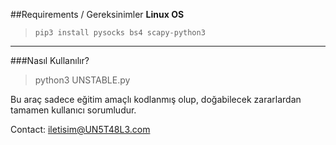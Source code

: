 ##Requirements / Gereksinimler
**Linux OS**
>`pip3 install pysocks bs4 scapy-python3`


------------

###Nasıl Kullanılır?
>python3 UNSTABLE.py


Bu araç sadece eğitim amaçlı kodlanmış olup, doğabilecek zararlardan tamamen kullanıcı sorumludur.


Contact: iletisim@UN5T48L3.com
